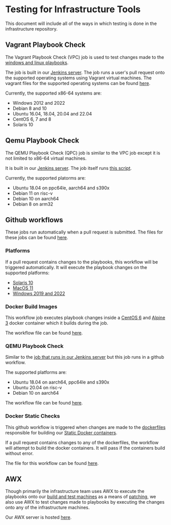 # Testing for Infrastructure Tools

This document will include all of the ways in which testing is done in the infrastructure repository. 

## Vagrant Playbook Check

The Vagrant Playbook Check (VPC) job is used to test changes made to the [windows and linux playbooks](https://github.com/adoptium/infrastructure/tree/master/ansible/playbooks).

The job is built in our [Jenkins server](https://ci.adoptium.net/job/VagrantPlaybookCheck/). The job runs a user's pull request onto the supported operating systems using Vagrant virtual machines. The vagrant files for the supported operating systems can be found [here](https://github.com/adoptium/infrastructure/tree/master/ansible/vagrant).

Currently, the supported x86-64 systems are:
- Windows 2012 and 2022
- Debian 8 and 10
- Ubuntu 16.04, 18.04, 20.04 and 22.04
- CentOS 6, 7 and 8
- Solaris 10

## Qemu Playbook Check

The QEMU Playbook Check (QPC) job is similar to the VPC job except it is not limited to x86-64 virtual machines.

It is built in our [Jenkins server](https://ci.adoptium.net/job/QEMUPlaybookCheck/). The job itself runs [this script](https://github.com/adoptium/infrastructure/blob/master/ansible/pbTestScripts/qemuPlaybookCheck.sh).

Currently, the supported platorms are:
- Ubuntu 18.04 on ppc64le, aarch64 and s390x
- Debian 11 on risc-v
- Debian 10 on aarch64
- Debian 8 on arm32

## Github workflows

These jobs run automatically when a pull request is submitted. The files for these jobs can be found [here](https://github.com/adoptium/infrastructure/tree/master/.github/workflows). 

### Platforms

If a pull request contains changes to the playbooks, this workflow will be triggered automatically. It will execute the playbook changes on the supported platforms:
- [Solaris 10](https://github.com/adoptium/infrastructure/blob/master/.github/workflows/build_vagrant.yml)
- [MacOS 11](https://github.com/adoptium/infrastructure/blob/master/.github/workflows/build_mac.yml)
- [Windows 2019 and 2022](https://github.com/adoptium/infrastructure/blob/master/.github/workflows/build_wsl.yml)

### Docker Build Images

This workflow job executes playbook changes inside a [CentOS 6](https://github.com/adoptium/infrastructure/blob/master/ansible/docker/Dockerfile.CentOS6) and [Alpine 3](https://github.com/adoptium/infrastructure/blob/master/ansible/docker/Dockerfile.Alpine3) docker container which it builds during the job.

The workflow file can be found [here](https://github.com/adoptium/infrastructure/blob/master/.github/workflows/build.yml).

### QEMU Playbook Check

Similar to the [job that runs in our Jenkins server](https://github.com/adoptium/infrastructure/blob/master/docs/Testing.md#qemu-playbook-check) but this job runs in a github workflow. 

The supported platforms are:
- Ubuntu 18.04 on aarch64, ppc64le and s390x
- Ubuntu 20.04 on risc-v
- Debian 10 on aarch64

The workflow file can be found [here](https://github.com/adoptium/infrastructure/blob/master/.github/workflows/build_qemu.yml).

### Docker Static Checks

This github workflow is triggered when changes are made to the [dockerfiles](https://github.com/adoptium/infrastructure/tree/master/ansible/playbooks/AdoptOpenJDK_Unix_Playbook/roles/DockerStatic/Dockerfiles) responsible for building our [Static Docker containers](https://github.com/adoptium/infrastructure/blob/master/FAQ.md#dockerstatic-test-systems).

If a pull request contains changes to any of the dockerfiles, the workflow will attempt to build the docker containers. It will pass if the containers build without error.

The file for this workflow can be found [here](https://github.com/adoptium/infrastructure/blob/master/.github/workflows/check_dockerstatic.yml).

## AWX

Though primarily the infrastructure team uses AWX to execute the playbooks onto our [build and test machines](https://github.com/adoptium/infrastructure/blob/master/ansible/inventory.yml) as a means of [patching](https://github.com/adoptium/infrastructure/blob/master/FAQ.md#patching), we also use AWX to test changes made to playbooks by executing the changes onto any of the infrastructure machines.

Our AWX server is hosted [here](https://awx2.adoptopenjdk.net/#/login).
